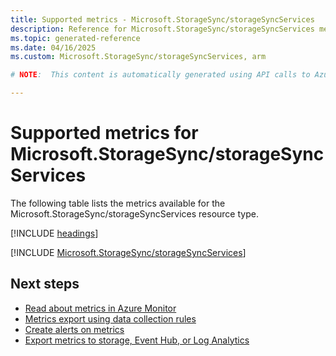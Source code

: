 ```yaml
---
title: Supported metrics - Microsoft.StorageSync/storageSyncServices
description: Reference for Microsoft.StorageSync/storageSyncServices metrics in Azure Monitor.
ms.topic: generated-reference
ms.date: 04/16/2025
ms.custom: Microsoft.StorageSync/storageSyncServices, arm

# NOTE:  This content is automatically generated using API calls to Azure. Any edits made on these files will be overwritten in the next run of the script. 

---
```


  
# Supported metrics for Microsoft.StorageSync/storageSyncServices
  
The following table lists the metrics available for the Microsoft.StorageSync/storageSyncServices resource type.  
  
  
[!INCLUDE [headings](~/reusable-content/ce-skilling/azure/includes/azure-monitor/reference/metrics/metrics-headings.md)]  
  
 

[!INCLUDE [Microsoft.StorageSync/storageSyncServices](~/reusable-content/ce-skilling/azure/includes/azure-monitor/reference/metrics/microsoft-storagesync-storagesyncservices-metrics-include.md)]  



## Next steps

- [Read about metrics in Azure Monitor](/azure/azure-monitor/data-platform)
- [Metrics export using data collection rules](/azure/azure-monitor/essentials/data-collection-metrics)
- [Create alerts on metrics](/azure/azure-monitor/alerts/alerts-overview)
- [Export metrics to storage, Event Hub, or Log Analytics](/azure/azure-monitor/essentials/platform-logs-overview)
